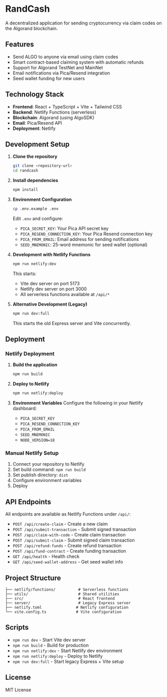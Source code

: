 # RandCash

A decentralized application for sending cryptocurrency via claim codes on the Algorand blockchain.

## Features

- Send ALGO to anyone via email using claim codes
- Smart contract-based claiming system with automatic refunds
- Support for Algorand TestNet and MainNet
- Email notifications via Pica/Resend integration
- Seed wallet funding for new users

## Technology Stack

- **Frontend**: React + TypeScript + Vite + Tailwind CSS
- **Backend**: Netlify Functions (serverless)
- **Blockchain**: Algorand (using AlgoSDK)
- **Email**: Pica/Resend API
- **Deployment**: Netlify

## Development Setup

1. **Clone the repository**
   ```bash
   git clone <repository-url>
   cd randcash
   ```

2. **Install dependencies**
   ```bash
   npm install
   ```

3. **Environment Configuration**
   ```bash
   cp .env.example .env
   ```
   
   Edit `.env` and configure:
   - `PICA_SECRET_KEY`: Your Pica API secret key
   - `PICA_RESEND_CONNECTION_KEY`: Your Pica Resend connection key
   - `PICA_FROM_EMAIL`: Email address for sending notifications
   - `SEED_MNEMONIC`: 25-word mnemonic for seed wallet (optional)

4. **Development with Netlify Functions**
   ```bash
   npm run netlify:dev
   ```
   
   This starts:
   - Vite dev server on port 5173
   - Netlify dev server on port 3000
   - All serverless functions available at `/api/*`

5. **Alternative Development (Legacy)**
   ```bash
   npm run dev:full
   ```
   
   This starts the old Express server and Vite concurrently.

## Deployment

### Netlify Deployment

1. **Build the application**
   ```bash
   npm run build
   ```

2. **Deploy to Netlify**
   ```bash
   npm run netlify:deploy
   ```

3. **Environment Variables**
   Configure the following in your Netlify dashboard:
   - `PICA_SECRET_KEY`
   - `PICA_RESEND_CONNECTION_KEY`
   - `PICA_FROM_EMAIL`
   - `SEED_MNEMONIC`
   - `NODE_VERSION=18`

### Manual Netlify Setup

1. Connect your repository to Netlify
2. Set build command: `npm run build`
3. Set publish directory: `dist`
4. Configure environment variables
5. Deploy

## API Endpoints

All endpoints are available as Netlify Functions under `/api/`:

- `POST /api/create-claim` - Create a new claim
- `POST /api/submit-transaction` - Submit signed transaction
- `POST /api/claim-with-code` - Create claim transaction
- `POST /api/submit-claim` - Submit signed claim transaction
- `POST /api/refund-funds` - Create refund transaction
- `POST /api/fund-contract` - Create funding transaction
- `GET /api/health` - Health check
- `GET /api/seed-wallet-address` - Get seed wallet info

## Project Structure

```
├── netlify/functions/          # Serverless functions
├── utils/                      # Shared utilities
├── src/                        # React frontend
├── server/                     # Legacy Express server
├── netlify.toml               # Netlify configuration
└── vite.config.ts             # Vite configuration
```

## Scripts

- `npm run dev` - Start Vite dev server
- `npm run build` - Build for production
- `npm run netlify:dev` - Start Netlify dev environment
- `npm run netlify:deploy` - Deploy to Netlify
- `npm run dev:full` - Start legacy Express + Vite setup

## License

MIT License